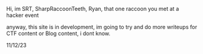 Hi, im SRT, SharpRaccoonTeeth, Ryan, that one raccoon you met at a hacker event

anyway, this site is in development, im going to try and do more writeups for CTF content
or Blog content, i dont know.

11/12/23
